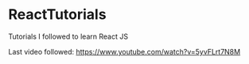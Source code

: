 # ReactTutorials
Tutorials I followed to learn React JS

Last video followed:
https://www.youtube.com/watch?v=5yvFLrt7N8M
